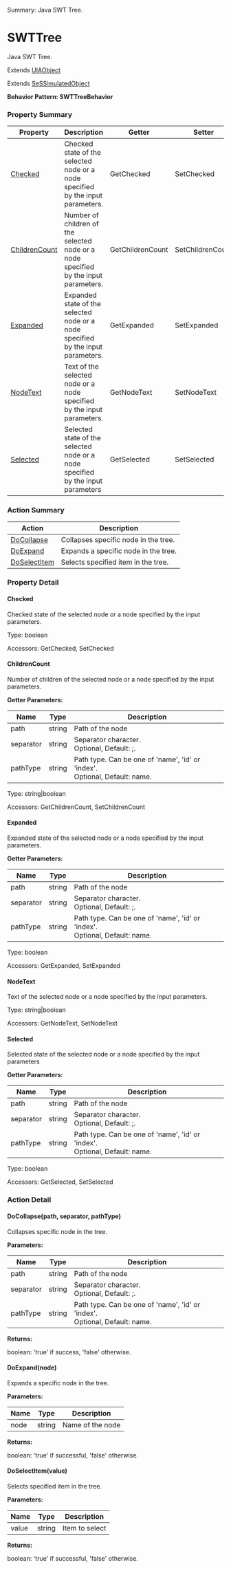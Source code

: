 Summary: Java SWT Tree.

# SWTTree

Java SWT Tree.
 
Extends [UIAObject](UIAObject.md)

Extends [SeSSimulatedObject](SeSSimulatedObject.md)





**Behavior Pattern: SWTTreeBehavior**


<!-- ============================== property summary ========================== -->

	

### Property Summary

| **Property** | **Description** | **Getter** | **Setter** |
| ------------ | --------------- | ---------- | ---------- |
| [Checked](#Checked) | Checked state of the selected node or a node specified by the input parameters. | GetChecked | SetChecked |
| [ChildrenCount](#ChildrenCount) | Number of children of the selected node or a node specified by the input parameters. | GetChildrenCount | SetChildrenCount |
| [Expanded](#Expanded) | Expanded state of the selected node or a node specified by the input parameters. | GetExpanded | SetExpanded |
| [NodeText](#NodeText) | Text of the selected node or a node specified by the input parameters. | GetNodeText | SetNodeText |
| [Selected](#Selected) | Selected state of the selected node or a node specified by the input parameters | GetSelected | SetSelected |



	
<!-- ============================== action summary ========================== -->



### Action Summary

|  **Action** | **Description** | 
| ----------- | --------------- |
|	[DoCollapse](#DoCollapse) | Collapses specific node in the tree. |
|	[DoExpand](#DoExpand) | Expands a specific node in the tree. |
|	[DoSelectItem](#DoSelectItem) | Selects specified item in the tree. |




<!-- ============================== property detail ========================== -->
	
### Property Detail
		
<a name="Checked"></a>
#### Checked


Checked state of the selected node or a node specified by the input parameters.

			
	
			
Type: boolean
			
			
Accessors: GetChecked, SetChecked
			
		
<a name="ChildrenCount"></a>
#### ChildrenCount


Number of children of the selected node or a node specified by the input parameters.

			
**Getter Parameters:**

| **Name** | **Type** | **Description** |
| -------- | -------- | --------------- |	
| path | string | Path of the node |
| separator | string | Separator character.<br>Optional, Default: ;. |
| pathType | string | Path type. Can be one of 'name', 'id' or 'index'.<br>Optional, Default: name. |


	
			
Type: string|boolean
			
			
Accessors: GetChildrenCount, SetChildrenCount
			
		
<a name="Expanded"></a>
#### Expanded


Expanded state of the selected node or a node specified by the input parameters.

			
**Getter Parameters:**

| **Name** | **Type** | **Description** |
| -------- | -------- | --------------- |	
| path | string | Path of the node |
| separator | string | Separator character.<br>Optional, Default: ;. |
| pathType | string | Path type. Can be one of 'name', 'id' or 'index'.<br>Optional, Default: name. |


	
			
Type: boolean
			
			
Accessors: GetExpanded, SetExpanded
			
		
<a name="NodeText"></a>
#### NodeText


Text of the selected node or a node specified by the input parameters.

			
	
			
Type: string|boolean
			
			
Accessors: GetNodeText, SetNodeText
			
		
<a name="Selected"></a>
#### Selected


Selected state of the selected node or a node specified by the input parameters

			
**Getter Parameters:**

| **Name** | **Type** | **Description** |
| -------- | -------- | --------------- |	
| path | string | Path of the node |
| separator | string | Separator character.<br>Optional, Default: ;. |
| pathType | string | Path type. Can be one of 'name', 'id' or 'index'.<br>Optional, Default: name. |


	
			
Type: boolean
			
			
Accessors: GetSelected, SetSelected
			
		
	
	
<!-- ============================== action detail ========================== -->
	
### Action Detail
		
<a name="DoCollapse"></a>    
#### DoCollapse(path, separator, pathType)

Collapses specific node in the tree.


**Parameters:**

|	**Name** | **Type** | **Description** |
| ---------- | -------- | --------------- |
| path | string |	Path of the node |
| separator | string |	Separator character.<br>Optional, Default: ;. |
| pathType | string |	Path type. Can be one of 'name', 'id' or 'index'.<br>Optional, Default: name. |




**Returns:**

boolean: 'true' if success, 'false' otherwise.



<a name="see.also.swttree.docollapse"></a>

<a name="DoExpand"></a>    
#### DoExpand(node)

Expands a specific node in the tree.


**Parameters:**

|	**Name** | **Type** | **Description** |
| ---------- | -------- | --------------- |
| node | string |	Name of the node |




**Returns:**

boolean: 'true' if successful, 'false' otherwise.



<a name="see.also.swttree.doexpand"></a>

<a name="DoSelectItem"></a>    
#### DoSelectItem(value)

Selects specified item in the tree.


**Parameters:**

|	**Name** | **Type** | **Description** |
| ---------- | -------- | --------------- |
| value | string |	Item to select |




**Returns:**

boolean: 'true' if successful, 'false' otherwise.



<a name="see.also.swttree.doselectitem"></a>

	

